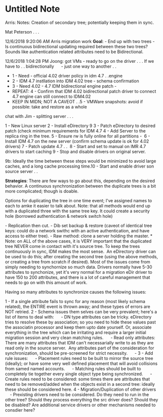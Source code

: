 # Untitled Note

Arris: Notes: Creation of secondary tree; potentially keeping them in sync.

Mat Peterson . . .

12/6/2018 9:20:06 AM
Arris migration work
**Goal**:
\- End up with two trees
\- Is continuous bidirectional updating required between these two trees? Sounds like authentication related attributes need to be Bidirectional.

12/6/2018 1:04:28 PM
Joong: got VMs - ready to go on the driver . . .
If we have to . . bidirectionally
     - just one way to another . .

* 1 - Need - official 4.02 driver policy in idm 4.7 . .engine
* 2 - IDM 4.7 instllation into IDM 4.02 tree - schema confirmation
* 3 - Need 4.02 - 4.7 IDM bidirectional engine patch - 
* REPEAT: 4 - Confirm that IDM 4.02 bidirectional patch driver to connect 4.7 engine can still connect to IDM4.02
* KEEP IN MIDN; NOT A CAVEOT . .5 - VMWare snapshots: avoid if possible: take and restore as a whole

chat with Jim - splitting server . . .

1 - New Linux server
2 - Install eDirectory 9
3 - Patch eDirectory to desired patch (check minimum requirements for IDM 4.7
4 - Add Server to the replica ring in the tree.
5 - Ensure rw is fully online for all partitions - 
6 - Install IDM 4.7 on the new server (confirm schema update is ok for 4.02 drivers)
7 - Patch update 4.7 . . 
8 - Start and set to manual on IMR 4.7 drivers to start caching
9 - Stop and disable drivers on original server.

9b: Ideally the time between these steps would be minimized to avoid large caches, and a long cache processing time.10 - Start and enable driver son source server . .

**Strategies**:
There are few ways to go about this, depending on the desired behavior. A continuous synchronization between the duplicate trees is a bit more complicated; though is doable.

Options for duplicating the tree in one time event; I've assigned names to each to amke it easier to talk about. Note: that all methods would end up with a duplicated three with the same tree key. It could create a security hole (borrowed authentication & network switch hole)

\- Replication then cut.
\- Dib set backup & restore (caveot of identical tree keys: could do a network swithc with an active authentication, and have access to either tree).
\- Raw method: clone a server holding the master.
\* Note: on ALL of the above cases, it is VERY important that the duplicated tree NEVER come in contact with it's source tree.
To keep the trees continuously in sync, IDM makes the most sense.  An eDirectory driver can be used to do this; after creating the second tree (using the above methods, or creating a tree from scratch if desired).
Most of the issues come from simply needing to synchornize so much data. Drivers normally have 5-30 attributes to synchonize, yet it's very normal for a migration eDir driver to have 150 to 200 attributes, and there is a lot of careful management that needs to go on with this amount of work.

Having so many attributes to synchronize causes the following issues:

1 - If a single attribute fails to sync for any reason (most likely schema related), the ENTIRE event is thrown away; and these types of errors are NOT retried.
2 - Schema issues them selves can be very prevalent; here's a list of items to deal with:
     - DN type attributes can be tricky. eDirectory tries to resolve these by association; so you need to hide these values past the associatin processor and keep them upto date yourself. Or, associate everything in the tree which can be irritating and require a larger initial migration session and very clean matching rules.
     - Read only attributes: There are many attributes that IDM can't necessarially write to as they are read only in the source server.  Any attributes part of the consideration for synchronization, should be pre-screened for strict necessity.
     -
3 - Add rule issues:
     - Placement rules need to be built to mirror the source tree (ideally); or have some very well defined placement that will avoid collisions from samed named accounts.
     - Matching rules should be built to completely tie together every single object type being synchronized.
     - Create rules need to be considered: some times there are attributes that need to be removed/added when the objects exist in a second tree: ideally these should be considered here.
4 - Migration/Duplication of other drivers
    - Prexisting drivers need to be considered. Do they need to run in the other tree? Should they process everything the src driver does? Should they be disabled? Are additional service drivers or other mechanisms needed to consdier here?
